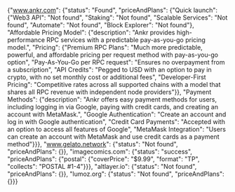 {"www.ankr.com": {"status": "Found", "priceAndPlans": {"Quick launch": {"Web3 API": "Not found", "Staking": "Not found", "Scalable Services": "Not found", "Automate": "Not found", "Block Explorer": "Not found"}, "Affordable Pricing Model": {"description": "Ankr provides high-performance RPC services with a predictable pay-as-you-go pricing model.", "Pricing": {"Premium RPC Plans": "Much more predictable, powerful, and affordable pricing per request method with pay-as-you-go option", "Pay-As-You-Go per RPC request": "Ensures no overpayment from a subscription", "API Credits": "Pegged to USD with an option to pay in crypto, with no set monthly cost or additional fees", "Developer-First Pricing": "Competitive rates across all supported chains with a model that shares all RPC revenue with independent node providers"}}, "Payment Methods": {"description": "Ankr offers easy payment methods for users, including logging in via Google, paying with credit cards, and creating an account with MetaMask.", "Google Authentication": "Create an account and log in with Google authentication", "Credit Card Payments": "Accepted with an option to access all features of Google", "MetaMask Integration": "Users can create an account with MetaMask and use credit cards as a payment method"}}}, "www.gelato.network": {"status": "Not found", "priceAndPlans": {}}, "imagecomics.com": {"status": "success", "priceAndPlans": {"postal": {"coverPrice": "$9.99", "format": "TP", "collects": "POSTAL #1-4"}}}, "altlayer.io": {"status": "Not found", "priceAndPlans": {}}, "lumoz.org": {"status": "Not found", "priceAndPlans": {}}}
